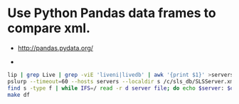 Use Python Pandas data frames to compare xml.
============================================
* http://pandas.pydata.org/

* 

```sh
lip | grep Live | grep -viE 'liveni|livedb' | awk '{print $1}' >servers
pslurp --timeout=60 --hosts servers --localdir s /c/sls_db/SLSServer.xml .
find s -type f | while IFS=/ read -r d server file; do echo $server: $d/$server/$file; done >list.yml
make df
```